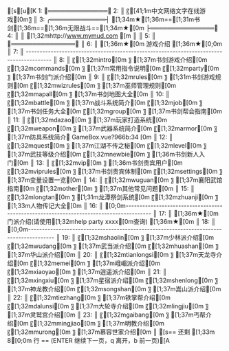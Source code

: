 [s[u[K 1:                                 ╭══════════════╮
 2:                                ║   〖[41;1m中文网络文字在线游戏[0m〗   ║
 3:    ╭═════════════┤   [1;34m★[1;36m==[1;31m书剑[1;36m==[1;36m无限战斗==[1;34m★[0m     ├═══════════════╮
 4:    ║                          ║     [1;32mhttp://www.mymud.com [m  ║                              ║
 5:    ║                          ╰═══════════════╯                              ║
 6:    ║                              [1;36m★[0m        游戏介绍         [1;36m★[0;0m                               ║
 7:    ║  --------------------------------------------------------------------------------------- ║
 8:    ║ 〖[1;32mintro[0m      〗 [1;37m书剑游戏介绍[0m  〖[1;32mcommands[0m   〗 [1;37m常用指令说明[0m  〖[1;32mparty[0m      〗 [1;37m书剑门派介绍[0m ║
 9:    ║ 〖[1;32mrules[0m      〗 [1;31m书剑游戏规则[0m  〖[1;32mwizrules[0m   〗 [1;37m巫师管理规则[0m  〖[1;32mmapall[0m     〗 [1;37m书剑地图大全[0m ║
10:    ║ 〖[1;32mbattle[0m     〗 [1;37m战斗系统简介[0m  〖[1;32mjob[0m        〗 [1;37m书剑任务大全[0m  〖[1;32mgroup[0m      〗 [1;37m书剑帮会指南[0m ║
11:    ║ 〖[1;32mdazao[0m      〗 [1;37m玩家打造系统[0m  〖[1;32mweapon[0m     〗 [1;37m武器系统简介[0m  〖[1;32marmor[0m      〗 [1;37m防具系统简介
GameBox.vue?966b:34 [0m ║
12:    ║ 〖[1;32mquest[0m      〗 [1;37m江湖不传之秘[0m  〖[1;32mlevel[0m      〗 [1;37m武技等级介绍[0m  〖[1;32mnewbie[0m     〗 [1;36m书剑新人入门[0m ║
13:    ║ 〖[1;32mvip[0m        〗 [1;36m书剑贵宾用户[0m  〖[1;32mviprules[0m   〗 [1;37m书剑贵宾体制[0m  〖[1;32msettings[0m   〗 [1;37m变量设置一览[0m ║
14:    ║ 〖[1;32mwuguan[0m     〗 [1;37m襄阳武馆指南[0m  〖[1;32mother[0m      〗 [1;37m其他常见问题[0m                               ║
15:    ║ 〖[1;32mlongtan[0m    〗 [1;31m龙潭祭剑系统[0m  〖[1;32mzhuanji[0m    〗 [1;33m人物传记大全[0m                               ║
16:    ║  [0;0m--------------------------------------------------------------------------------------- ║
17:    ║                 [1;36m★[0m        门派介绍(请使用[1;32mhelp party xxxx[0m查询)         [1;36m★[0m                 ║
18:    ║  [0;0m--------------------------------------------------------------------------------------- ║
19:    ║ 〖[1;32mshaolin[0m    〗 [1;37m少林派介绍[0m    〖[1;32mwudang[0m     〗 [1;37m武当派介绍[0m    〖[1;32mhuashan[0m   〗 [1;37m华山派介绍[0m    ║
20:    ║ 〖[1;32mtianlongsi[0m 〗 [1;37m天龙寺介绍[0m    〖[1;32memei[0m       〗 [1;37m峨嵋派介绍[0m    〖[1;32mxiaoyao[0m   〗 [1;37m逍遥派介绍[0m    ║
21:    ║ 〖[1;32mxingxiu[0m    〗 [1;37m星宿派介绍[0m    〖[1;32mshenlong[0m   〗 [1;37m神龙教介绍[0m    〖[1;32msongshan[0m  〗 [1;37m嵩山派介绍[0m    ║ 
22:    ║ 〖[1;32mtiezhang[0m   〗 [1;37m铁掌帮介绍[0m    〖[1;32mdalunsi[0m    〗 [1;37m大轮寺介绍[0m    〖[1;32mlingjiu[0m   〗 [1;37m灵鹫宫介绍[0m    ║
23:    ║ 〖[1;32mgaibang[0m    〗 [1;37m丐帮介绍[0m      〖[1;32mmingjiao[0m   〗 [1;37m明教介绍[0m      〖[1;32mmurong[0m    〗 [1;37m慕容世家介绍[0m  ║
[s== 还剩 [1;33m 8[0;0m 行 == (ENTER 继续下一页，q 离开，b 前一页)[A